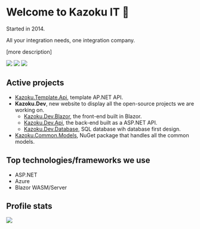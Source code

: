 # Welcome to Kazoku IT 🚀
Started in 2014.

All your integration needs, one integration company.

[more description] 

[![](https://img.shields.io/badge/LinkedIn-Kazoku%20IT-blue)](https://www.linkedin.com/company//kazoku-it-ab/)
[![](https://img.shields.io/badge/Contact-info%40kazoku.se-green)](mailto:info@kazoku.se)
[![](https://img.shields.io/badge/Website-kazoku.se-red)](https://kazoku.se)

## Active projects
- [Kazoku.Template.Api](https://github.com/kazokuit/Kazoku.Template.Api), template AP.NET API.
- **Kazoku.Dev**, new website to display all the open-source projects we are working on.
  - [Kazoku.Dev.Blazor](https://github.com/kazokuit/Kazoku.Dev.Blazor), the front-end built in Blazor.
  - [Kazoku.Dev.Api](https://github.com/kazokuit/Kazoku.Dev.Api), the back-end built as a ASP.NET API. 
  - [Kazoku.Dev.Database](https://github.com/kazokuit/Kazoku.Dev.Database), SQL database wih database first design.
- [Kazoku.Common.Models](https://github.com/kazokuit/Kazoku.Common.Models), NuGet package that handles all the common models.

## Top technologies/frameworks we use
- ASP.NET
- Azure
- Blazor WASM/Server

## Profile stats
![](https://komarev.com/ghpvc/?username=kazokuit&color=brightgreen&label=Profile+views)
